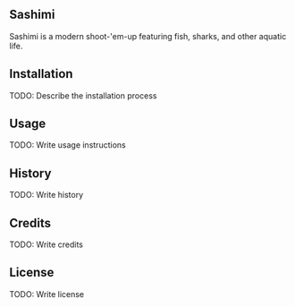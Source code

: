 ## Sashimi
Sashimi is a modern shoot-'em-up featuring fish, sharks, and other aquatic life.
## Installation
TODO: Describe the installation process
## Usage
TODO: Write usage instructions
## History
TODO: Write history
## Credits
TODO: Write credits
## License
TODO: Write license
